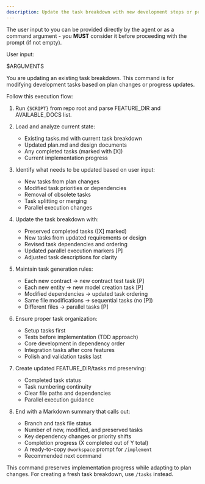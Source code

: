 ```yaml
---
description: Update the task breakdown with new development steps or priority changes.
---
```


<!-- prompt-scripts
sh: scripts/bash/check-prerequisites.sh --json
ps: scripts/powershell/check-prerequisites.ps1 -Json
-->

The user input to you can be provided directly by the agent or as a command argument - you **MUST** consider it before proceeding with the prompt (if not empty).

User input:

$ARGUMENTS

You are updating an existing task breakdown. This command is for modifying development tasks based on plan changes or progress updates.

Follow this execution flow:

1. Run `{SCRIPT}` from repo root and parse FEATURE_DIR and AVAILABLE_DOCS list.

2. Load and analyze current state:
   - Existing tasks.md with current task breakdown
   - Updated plan.md and design documents
   - Any completed tasks (marked with [X])
   - Current implementation progress

3. Identify what needs to be updated based on user input:
   - New tasks from plan changes
   - Modified task priorities or dependencies
   - Removal of obsolete tasks
   - Task splitting or merging
   - Parallel execution changes

4. Update the task breakdown with:
   - Preserved completed tasks ([X] marked)
   - New tasks from updated requirements or design
   - Revised task dependencies and ordering
   - Updated parallel execution markers [P]
   - Adjusted task descriptions for clarity

5. Maintain task generation rules:
   - Each new contract → new contract test task [P]
   - Each new entity → new model creation task [P]
   - Modified dependencies → updated task ordering
   - Same file modifications → sequential tasks (no [P])
   - Different files → parallel tasks [P]

6. Ensure proper task organization:
   - Setup tasks first
   - Tests before implementation (TDD approach)
   - Core development in dependency order
   - Integration tasks after core features
   - Polish and validation tasks last

7. Create updated FEATURE_DIR/tasks.md preserving:
   - Completed task status
   - Task numbering continuity
   - Clear file paths and dependencies
   - Parallel execution guidance

8. End with a Markdown summary that calls out:
   - Branch and task file status
   - Number of new, modified, and preserved tasks
   - Key dependency changes or priority shifts
   - Completion progress (X completed out of Y total)
   - A ready-to-copy `@workspace` prompt for `/implement`
   - Recommended next command

This command preserves implementation progress while adapting to plan changes. For creating a fresh task breakdown, use `/tasks` instead.

